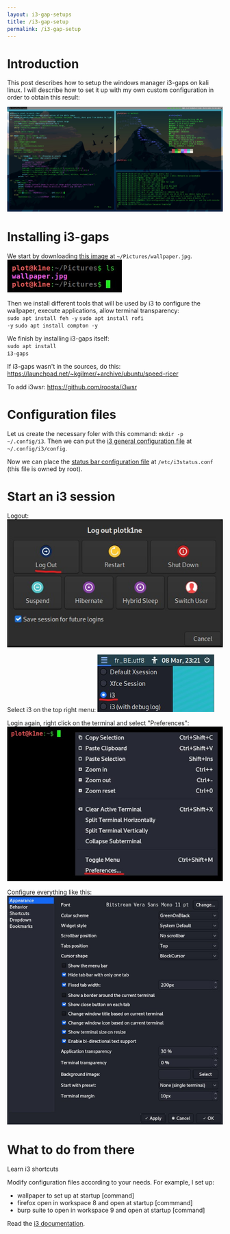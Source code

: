 ```yaml
---
layout: i3-gap-setups
title: /i3-gap-setup
permalink: /i3-gap-setup
---
```


<h1>Introduction</h1>

<p>This post describes how to setup the windows manager i3-gaps on kali linux. I will describe how to set it up with my own custom configuration in order to obtain this result:

<img src="/i3-gap-setup/result.jpg" alt="configuration result" width="1200" height="auto"></p>

<h1>Installing i3-gaps</h1>

<p>We start by downloading <a href="https://raw.githubusercontent.com/Plotkine/kali-config/main/wallpaper.jpg" target="_blank" rel="noopener noreferrer">this image</a> at <code>~/Pictures/wallpaper.jpg</code>.

<img src="/i3-gap-setup/saving_wallpaper.jpg" alt="saving wallpaper">

Then we install different tools that will be used by i3 to configure the wallpaper, execute applications, allow terminal transparency:
<br><code>sudo apt install feh -y</code>
<code>sudo apt install rofi -y</code>
<code>sudo apt install compton -y</code>

We finish by installing i3-gaps itself:
<br><code>sudo apt install i3-gaps</code>

If i3-gaps wasn't in the sources, do this: https://launchpad.net/~kgilmer/+archive/ubuntu/speed-ricer

To add i3wsr: https://github.com/roosta/i3wsr</p>

<h1>Configuration files</h1>

<p>Let us create the necessary foler with this command: <code>mkdir -p ~/.config/i3</code>. Then we can put the <a href="https://github.com/Plotkine/kali-config/blob/main/i3_config" target="_blank" rel="noopener noreferrer">i3 general configuration file</a> at <code>~/.config/i3/config</code>.</p>

<p>Now we can place the <a href="https://github.com/Plotkine/kali-config/blob/main/i3_i3status.conf" target="_blank" rel="noopener noreferrer">status bar configuration file</a> at <code>/etc/i3status.conf</code> (this file is owned by root).</p>

<h1>Start an i3 session</h1>

<p>Logout:
<img src="/i3-gap-setup/logout.jpg" alt="logout">

Select i3 on the top right menu:
<img src="/i3-gap-setup/select_i3.jpg" alt="select i3">

Login again, right click on the terminal and select "Preferences":
<img src="/i3-gap-setup/preferences.jpg" alt="select preferences">

Configure everything like this:
<img src="/i3-gap-setup/settings.jpg" alt="configure preferences"></p>

<h1>What to do from there</h1>

<p>Learn i3 shortcuts

Modify configuration files according to your needs. For example, I set up:
- wallpaper to set up at startup
[command]
- firefox open in workspace 8 and open at startup
[commmand]
- burp suite to open in workspace 9 and open at startup
[command]

Read the <a href="https://i3wm.org/docs/userguide.html" target="_blank" rel="noopener noreferrer">i3 documentation</a>.</p>
